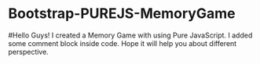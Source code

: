 # Bootstrap-PUREJS-MemoryGame
#Hello Guys!
  I created a Memory Game with using Pure JavaScript.
  I added some comment block inside code. Hope it will help you about different perspective.
  
